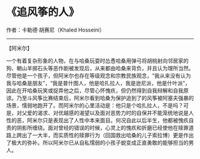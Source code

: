 # 《追风筝的人》

作者：卡勒德·胡赛尼（Khaled Hosseini）

-----


【阿米尔】

一个有着复杂形象的人物，在与哈桑玩耍时怂恿哈桑用弹弓将胡桃射向邻居家的狗、朝山羊掷石头等恶作剧被发现后，从来都由哈桑来背负，并且认为理所当然。尽管他是一个孩子，但阿米尔也存在等级观念和宗教民族观念，“我从来没有认为我与哈桑是朋友”，“我是普什图人，他是哈扎拉人，我是逊尼派，他是什叶派”，因此在开哈桑玩笑或捉弄他之后，尽管心怀愧疚，但仍然得到自我辩解和自我原谅。乃至斗风筝比赛结束后，阿米尔看到哈桑为保护追到了的风筝被阿塞夫强暴的场景，懦弱地跑开了。而阿米尔的心里活动是：他只是个哈扎拉人，不是吗？可是，对父爱的渴求、对优越感的渴望以及面对恶势力时的自保并不能笼统地说是人性的恶，阿米尔只是表现出了人性中本来面目。何况自此以后半生，他都被愧疚自责的阴影所缠绕。面对曾经的错误的时候，心灵上的愧疚和折磨已经使他在赎罪道路上跨出了一大半，而实质性的赎罪行为（回国救出哈桑的儿子索拉博）更是作出了极大的弥补。所以阿米尔已从自私懦弱的小孩子蜕变成正直勇敢的能够担当的男人。